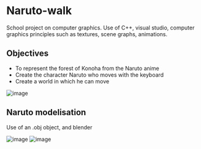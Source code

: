 # Naruto-walk

School project on computer graphics. Use of C++, visual studio, computer graphics principles such as textures, scene graphs, animations.

Objectives
--
- To represent the forest of Konoha from the Naruto anime 
- Create the character Naruto who moves with the keyboard
- Create a world in which he can move


![image](https://user-images.githubusercontent.com/78479547/126874997-d42dd0c8-fe47-46a3-b2c1-667eb23fb43c.png)

Naruto modelisation
--
Use of an .obj object, and blender

![image](https://user-images.githubusercontent.com/78479547/126875089-75e514a5-464c-40d3-a5c6-59d7107d663c.png)
![image](https://user-images.githubusercontent.com/78479547/126875045-bc4b6b70-b04d-42e4-abad-d532264ef847.png)

